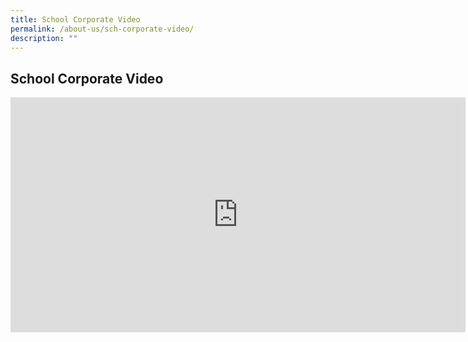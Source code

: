 ```yaml
---
title: School Corporate Video
permalink: /about-us/sch-corporate-video/
description: ""
---
```

## School Corporate Video

<iframe width="728" height="376" src="https://www.youtube.com/embed/AEixYbxIN90" title="BV Corporate Video 2022" frameborder="0" allow="accelerometer; autoplay; clipboard-write; encrypted-media; gyroscope; picture-in-picture; web-share" allowfullscreen></iframe>